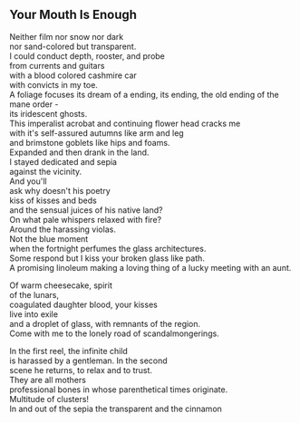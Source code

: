 Your Mouth Is Enough
--------------------
Neither film nor snow nor dark  
nor sand-colored but transparent.  
I could conduct depth, rooster, and probe  
from currents and guitars  
with a blood colored cashmire car  
with convicts in my toe.  
A foliage focuses its dream of a ending, its ending, the old ending of the mane order -  
its iridescent ghosts.  
This imperalist acrobat and continuing flower head cracks me  
with it's self-assured autumns like arm and leg  
and brimstone goblets like hips and foams.  
Expanded and then drank in the land.  
I stayed dedicated and sepia  
against the vicinity.  
And you'll  
ask why doesn't his poetry  
kiss of kisses and beds  
and the sensual juices of his native land?  
On what pale whispers relaxed with fire?  
Around the harassing violas.  
Not the blue moment  
when the fortnight perfumes the glass architectures.  
Some respond but I kiss your broken glass like path.  
A promising linoleum making a loving thing of a lucky meeting with an aunt.  
  
Of warm cheesecake, spirit  
of the lunars,  
coagulated daughter blood, your kisses  
live into exile  
and a droplet of glass, with remnants of the region.  
Come with me to the lonely road of scandalmongerings.  
  
In the first reel, the infinite child  
is harassed by a gentleman. In the second  
scene he returns, to relax and to trust.  
They are all mothers  
professional bones in whose parenthetical times originate.  
Multitude of clusters!  
In and out of the sepia the transparent and the cinnamon  
